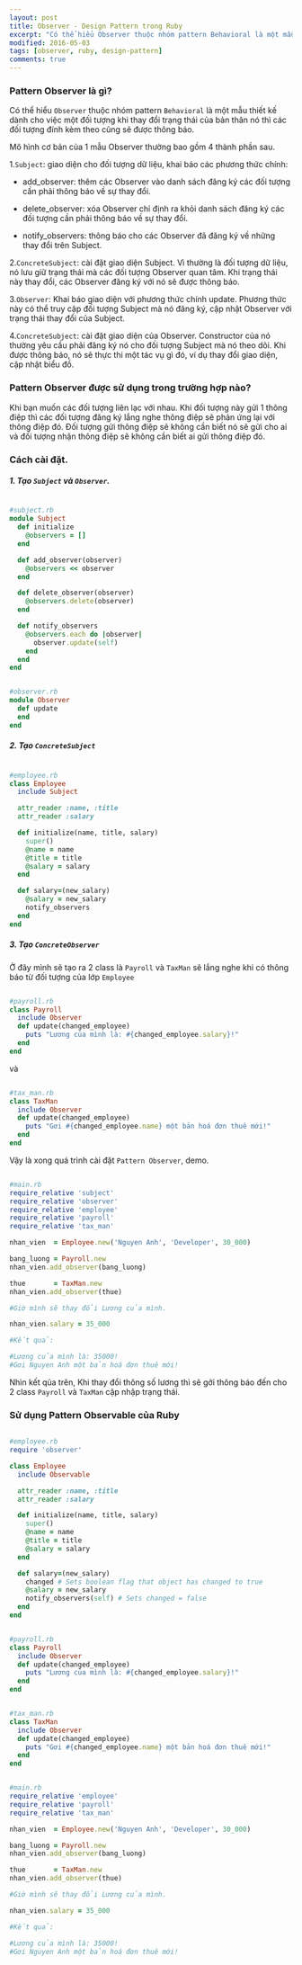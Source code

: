 ```yaml
---
layout: post
title: Observer - Design Pattern trong Ruby
excerpt: "Có thể hiểu Observer thuộc nhóm pattern Behavioral là một mẫu thiết kế dành cho việc một đối tượng khi thay đổi trạng thái của bản thân nó thì các đối tượng đính kèm theo cũng sẽ được thông báo."
modified: 2016-05-03
tags: [observer, ruby, design-pattern]
comments: true
---
```


### Pattern Observer là gì?

Có thể hiểu `Observer` thuộc nhóm pattern `Behavioral` là một mẫu thiết kế dành cho việc một đối tượng khi thay đổi trạng thái của bản thân nó thì các đối tượng đính kèm theo cũng sẽ được thông báo.

Mô hình cơ bản của 1 mẫu Observer thường bao gồm 4 thành phần sau.


1.`Subject`: giao diện cho đối tượng dữ liệu, khai báo các phương thức chính:

  * add_observer: thêm các Observer vào danh sách đăng ký các đối tượng cần phải thông báo về sự thay đổi.

  * delete_observer: xóa Observer chỉ định ra khỏi danh sách đăng ký các đối tượng cần phải thông báo về sự thay đổi.

  * notify_observers: thông báo cho các Observer đã đăng ký về những thay đổi trên Subject.

2.`ConcreteSubject`: cài đặt giao diện Subject. Vì thường là đối tượng dữ liệu, nó lưu giữ trạng thái mà các đối tượng Observer quan tâm. Khi trạng thái này thay đổi, các Observer đăng ký với nó sẽ được thông báo.


3.`Observer`: Khai báo giao diện với phương thức chính update. Phương thức này có thể truy cập đối tượng Subject mà nó đăng ký, cập nhật Observer với trạng thái thay đổi của Subject.


4.`ConcreteSubject`: cài đặt giao diện của Observer. Constructor của nó thường yêu cầu phải đăng ký nó cho đối tượng Subject mà nó theo dõi. Khi được thông báo, nó sẽ thực thi một tác vụ gì đó, ví dụ thay đổi giao diện, cập nhật biểu đồ.


### Pattern Observer được sử dụng trong trường hợp nào?

Khi bạn muốn các đối tượng liên lạc với nhau. Khi đối tượng này gửi 1 thông điệp thì các đối tượng đăng ký lắng nghe thông điệp sẽ phản ứng lại với thông điệp đó. Đối tượng gửi thông điệp sẽ không cần biết nó sẽ gửi cho ai và đối tượng nhận thông điệp sẽ không cần biết ai gửi thông điệp đó.

### Cách cài đặt.

##### 1. Tạo `Subject` và `Observer`.


```ruby

#subject.rb
module Subject
  def initialize
    @observers = []
  end

  def add_observer(observer)
    @observers << observer
  end

  def delete_observer(observer)
    @observers.delete(observer)
  end

  def notify_observers
    @observers.each do |observer|
      observer.update(self)
    end
  end
end
```

```ruby

#observer.rb
module Observer
  def update
  end
end
```

##### 2. Tạo `ConcreteSubject`

```ruby

#employee.rb
class Employee
  include Subject

  attr_reader :name, :title
  attr_reader :salary

  def initialize(name, title, salary)
    super()
    @name = name
    @title = title
    @salary = salary
  end

  def salary=(new_salary)
    @salary = new_salary
    notify_observers
  end
end

```

##### 3. Tạo `ConcreteObserver`

Ở đây mình sẽ tạo ra 2 class là `Payroll` và `TaxMan` sẽ lắng nghe khi có thông báo từ  đối tượng của lớp `Employee`

```ruby

#payroll.rb
class Payroll
  include Observer
  def update(changed_employee)
    puts "Lương của mình là: #{changed_employee.salary}!"
  end
end

```

và

``` ruby

#tax_man.rb
class TaxMan
  include Observer
  def update(changed_employee)
    puts "Gơi #{changed_employee.name} một bản hoá đơn thuê mới!"
  end
end

```

Vậy là xong quá trình cài đặt `Pattern Observer`, demo.

``` ruby

#main.rb
require_relative 'subject'
require_relative 'observer'
require_relative 'employee'
require_relative 'payroll'
require_relative 'tax_man'

nhan_vien  = Employee.new('Nguyen Anh', 'Developer', 30_000)

bang_luong = Payroll.new
nhan_vien.add_observer(bang_luong)

thue       = TaxMan.new
nhan_vien.add_observer(thue)

#Giờ mình sẽ thay đổi Lương của mình.

nhan_vien.salary = 35_000

#Kết quả:

#Lương của mình là: 35000!
#Gơi Nguyen Anh một bản hoá đơn thuê mới!
```


Nhìn kết qủa trên, Khi thay đổi thông số lương thì sẽ gởi thông báo đến cho 2 class `Payroll` và `TaxMan` cập nhập trạng thái.

### Sử dụng Pattern Observable của Ruby

```ruby

#employee.rb
require 'observer'

class Employee
  include Observable

  attr_reader :name, :title
  attr_reader :salary

  def initialize(name, title, salary)
    super()
    @name = name
    @title = title
    @salary = salary
  end

  def salary=(new_salary)
    changed # Sets boolean flag that object has changed to true
    @salary = new_salary
    notify_observers(self) # Sets changed = false
  end
end

```


```ruby

#payroll.rb
class Payroll
  include Observer
  def update(changed_employee)
    puts "Lương của mình là: #{changed_employee.salary}!"
  end
end

```


``` ruby

#tax_man.rb
class TaxMan
  include Observer
  def update(changed_employee)
    puts "Gơi #{changed_employee.name} một bản hoá đơn thuê mới!"
  end
end

```


``` ruby

#main.rb
require_relative 'employee'
require_relative 'payroll'
require_relative 'tax_man'

nhan_vien  = Employee.new('Nguyen Anh', 'Developer', 30_000)

bang_luong = Payroll.new
nhan_vien.add_observer(bang_luong)

thue       = TaxMan.new
nhan_vien.add_observer(thue)

#Giờ mình sẽ thay đổi Lương của mình.

nhan_vien.salary = 35_000

#Kết quả:

#Lương của mình là: 35000!
#Gơi Nguyen Anh một bản hoá đơn thuê mới!
```


